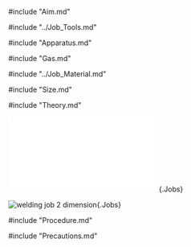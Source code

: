 #include "Aim.md"

#include "../Job_Tools.md"

#include "Apparatus.md"

#include "Gas.md"

#include "../Job_Material.md"

#include "Size.md"

#include "Theory.md"

![](../../Common/WebGl/Wlj_2_3D.html "Welding job 2"){.Jobs}

![](../../Common/svg/Wlj_2_Dm.svg "welding job 2 dimension"){.Jobs}

#include "Procedure.md"

#include "Precautions.md"

